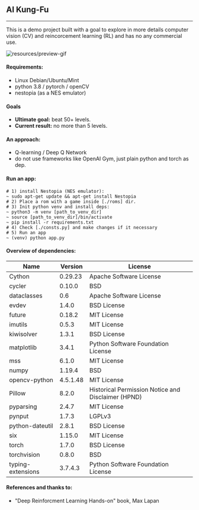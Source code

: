 ## AI Kung-Fu
----
This is a demo project built with a goal to explore in more details computer vision (CV) and reincorcement learning (RL) and has no any commercial use.

![resources/preview-gif](preview.gif)

#### Requirements:
- Linux Debian/Ubuntu/Mint
- python 3.8 / pytorch / openCV
- nestopia (as a NES emulator)

#### Goals
- __Ultimate goal:__ beat 50+ levels.
- __Current result:__ no more than 5 levels.

#### An approach:

- Q-learning / Deep Q Network
- do not use frameworks like OpenAI Gym, just plain python and torch as dep.

#### Run an app:

    # 1) install Nestopia (NES emulator):
	~ sudo apt-get update && apt-get install Nestopia
	# 2) Place a rom with a game inside [./roms] dir.
	# 3) Init python venv and install deps:
	~ python3 -m venv [path_to_venv_dir]
	~ source [path_to_venv_dir]/bin/activate
	~ pip install -r requirements.txt
	# 4) Check [./consts.py] and make changes if it necessary
	# 5) Run an app
	~ (venv) python app.py

#### Overview of dependencies:
| Name | Version | License |
| ---------|---------------|---------------|
| Cython | 0.29.23 | Apache Software License |
| cycler | 0.10.0  | BSD |
| dataclasses | 0.6 | Apache Software License |
| evdev            |  1.4.0 |   BSD License |  
| future      | 0.18.2 | MIT License |
| imutils     | 0.5.3  | MIT License |
| kiwisolver  | 1.3.1  | BSD License |
| matplotlib  | 3.4.1  | Python Software Foundation License |
| mss         | 6.1.0  | MIT License |
| numpy       | 1.19.4 | BSD |
| opencv-python | 4.5.1.48  | MIT License |
| Pillow | 8.2.0   | Historical Permission Notice and Disclaimer (HPND) |
| pyparsing     | 2.4.7     | MIT License |
| pynput          |   1.7.3   |  LGPLv3 |
| python-dateutil | 2.8.1   | BSD License |
| six             | 1.15.0  | MIT License |
| torch           | 1.7.0   | BSD License |
| torchvision     | 0.8.0   | BSD |
| typing-extensions | 3.7.4.3 | Python Software Foundation License|
                

#### References and thanks to:
-  "Deep Reinforcment Learning Hands-on" book,  Max Lapan
